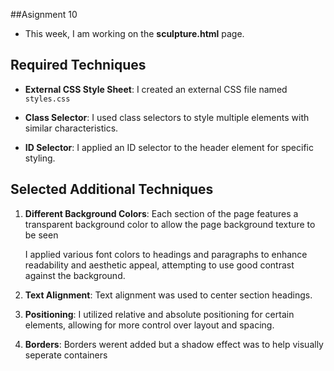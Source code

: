 ##Asignment 10

- This week, I am working on the **sculpture.html** page.

## Required Techniques 

- **External CSS Style Sheet**: 
  I created an external CSS file named `styles.css`

- **Class Selector**: 
  I used class selectors to style multiple elements with similar characteristics.

- **ID Selector**:
  I applied an ID selector to the header element for specific styling.

## Selected Additional Techniques

1. **Different Background Colors**:
   Each section of the page features a transparent background color to allow the page background texture to be seen

   I applied various font colors to headings and paragraphs to enhance readability and aesthetic appeal, attempting to use good contrast against the background.

2. **Text Alignment**:
   Text alignment was used to center section headings.

3. **Positioning**:
   I utilized relative and absolute positioning for certain elements, allowing for more control over layout and spacing.

4. **Borders**:
   Borders werent added but a shadow effect was to help visually seperate containers
